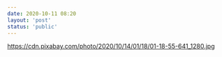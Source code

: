 ```yaml
---
date: 2020-10-11 08:20
layout: 'post'
status: 'public'
---
```


https://cdn.pixabay.com/photo/2020/10/14/01/18/01-18-55-641_1280.jpg